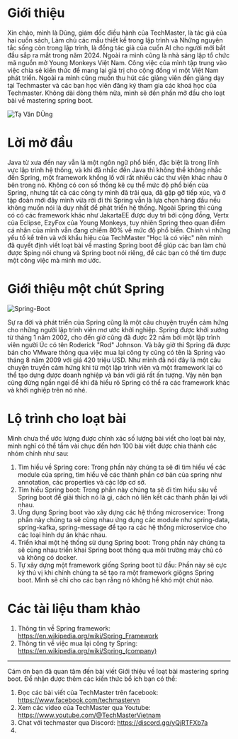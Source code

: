 # Giới thiệu

Xin chào, mình là Dũng, giám đốc điều hành của TechMaster, là tác giả của hai cuốn sách, Làm chủ các mẫu thiết kế trong lập trình và Những nguyên tắc sống còn trong lập trình, là đồng tác giả của cuốn AI cho người mới bắt đầu sắp ra mắt trong năm 2024. Ngoài ra mình cũng là nhà sáng lập tổ chức mã nguồn mở Young Monkeys Việt Nam. Công việc của mình tập trung vào việc chia sẻ kiến thức để mang lại giá trị cho cộng đồng vì một Việt Nam phát triển. Ngoài ra mình cũng muốn thu hút các giảng viên đến giảng dạy tại Techmaster và các bạn học viên đăng ký tham gia các khoá học của Techmaster. Không dài dòng thêm nữa, mình sẽ đến phần mở đầu cho loạt bài về mastering spring boot.

![Tạ Văn DŨng](https://media.techmaster.vn/api/static/c2m5ou451cob24f6skeg/99tgcQhH)

# Lời mở đầu

Java từ xưa đến nay vẫn là một ngôn ngữ phổ biến, đặc biệt là trong lĩnh vực lập trình hệ thống, và khi đã nhắc đến Java thì không thể không nhắc đến Spring, một framework khổng lồ với rất nhiều các thư viện khác nhau ở bên trong nó.
Không có con số thống kê cụ thể mức độ phổ biến của Spring, nhưng tất cả các công ty mình đã trải qua, đã gặp gỡ tiếp xúc, và ở tập đoàn mới đây mình vừa rời đi thì Spring vẫn là lựa chọn hàng đầu nếu không muốn nói là duy nhất để phát triển hệ thống. Ngoài Spring thì cũng có có các framework khác như JakartaEE được duy trì bởi cộng đồng, Vertx của Eclipse, EzyFox của Young Monkeys, tuy nhiên Spring theo quan điểm cá nhân của mình vẫn đang chiếm 80% về mức độ phổ biến.
Chính vì những yếu tố kể trên và với khẩu hiệu của TechMaster "Học là có việc" nên mình đã quyết định viết loạt bài về masting Spring boot để giúp các bạn làm chủ được Sping nói chung và Spring boot nói riêng, để các bạn có thể tìm được một công việc mà mình mơ ước.

# Giới thiệu một chút Spring

![Spring-Boot](https://media.techmaster.vn/api/static/c2m5ou451cob24f6skeg/vvdfYH3F)

Sự ra đời và phát triển của Spring cũng là một câu chuyện truyền cảm hứng cho những người lập trình viên mơ ước khởi nghiệp.
Spring được khởi xướng từ tháng 1 năm 2002, cho đến giờ cũng đã được 22 năm bởi một lập trình viên người Úc có tên Roderick "Rod" Johnson. Và bây giờ thì Spring đã được bán cho VMware thông qua việc mua lại công ty cũng có tên là Spring vào tháng 8 năm 2009 với giá 420 triệu USD. Như mình đã nói đây là một câu chuyện truyền cảm hứng khi từ một lập trình viên và một framework lại có thể tạo dựng được doanh nghiệp và bán với giá rất ấn tượng. Vậy nên bạn cũng đừng ngần ngại để khi đã hiểu rõ Spring có thể ra các framework khác và khởi nghiệp trên nó nhé.

# Lộ trình cho loạt bài

Mình chưa thể ước lượng được chính xác số lượng bài viết cho loạt bài này, mình nghĩ có thể tầm vài chục đến hơn 100 bài viết được chia thành các nhóm chính như sau:
1. Tìm hiểu về Spring core: Trong phần này chúng ta sẽ đi tìm hiểu về các module của spring, tìm hiểu về các thành phần cơ bản của spring như annotation, các properties và các lớp cơ sở.
2. Tìm hiểu Spring boot: Trong phần này chúng ta sẽ đi tìm hiểu sâu về Spring boot để giải thích nó là gì, cách nó liên kết các thành phần lại với nhau.
3. Ứng dụng Spring boot vào xây dựng các hệ thống microservice: Trong phần này chúng ta sẽ cùng nhau ứng dụng các module như spring-data, spring-kafka, spring-message để tạo ra các hệ thống microservice cho các loại hình dự án khác nhau.
4. Triển khai một hệ thống sử dụng Spring boot: Trong phần này chúng ta sẽ cùng nhau triển khai Spring boot thông qua môi trường máy chủ có và không có docker.
5. Tự xây dựng một framework giống Spring boot từ đầu: Phần này sẽ cực kỳ thú vị khi chính chúng ta sẽ tạo ra một framework giôgns Spring boot. Mình sẽ chỉ cho các bạn rằng nó không hề khó một chút nào.

# Các tài liệu tham khảo

1. Thông tin về Spring framework: https://en.wikipedia.org/wiki/Spring_Framework
2. Thông tin về việc mua lại công ty Spring: https://en.wikipedia.org/wiki/Spring_(company)

---

Cám ơn bạn đã quan tâm đến bài viết Giới thiệu về loạt bài mastering spring boot. Để nhận được thêm các kiến thức bổ ích bạn có thể:
1. Đọc các bài viết của TechMaster trên facebook: https://www.facebook.com/techmastervn
2. Xem các video của TechMaster qua Youtube: https://www.youtube.com/@TechMasterVietnam
3. Chat với techmaster qua Discord: https://discord.gg/yQjRTFXb7a
4. 
